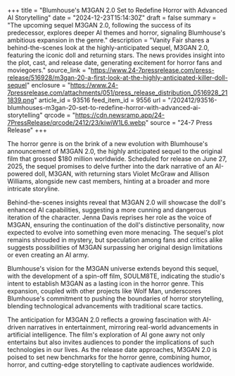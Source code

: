 +++
title = "Blumhouse's M3GAN 2.0 Set to Redefine Horror with Advanced AI Storytelling"
date = "2024-12-23T15:14:30Z"
draft = false
summary = "The upcoming sequel M3GAN 2.0, following the success of its predecessor, explores deeper AI themes and horror, signaling Blumhouse's ambitious expansion in the genre."
description = "Vanity Fair shares a behind-the-scenes look at the highly-anticipated sequel, M3GAN 2.0, featuring the iconic doll and returning stars. The news provides insight into the plot, cast, and release date, generating excitement for horror fans and moviegoers."
source_link = "https://www.24-7pressrelease.com/press-release/516928/m3gan-20-a-first-look-at-the-highly-anticipated-killer-doll-sequel"
enclosure = "https://www.24-7pressrelease.com/attachments/051/press_release_distribution_0516928_211839.png"
article_id = 93516
feed_item_id = 9556
url = "/202412/93516-blumhouses-m3gan-20-set-to-redefine-horror-with-advanced-ai-storytelling"
qrcode = "https://cdn.newsramp.app/24-7PressRelease/qrcode/2412/23/kiwiW1L6.webp"
source = "24-7 Press Release"
+++

<p>The horror genre is on the brink of a new evolution with Blumhouse's announcement of M3GAN 2.0, the highly anticipated sequel to the original film that grossed $180 million worldwide. Scheduled for release on June 27, 2025, the sequel promises to delve further into the dark narrative of an AI-powered doll, M3GAN, with returning stars Violet McGraw and Allison Williams, alongside new cast members, hinting at a broader and more intricate storyline.</p><p>Behind-the-scenes insights reveal that M3GAN 2.0 will showcase the doll's enhanced AI capabilities, suggesting a more cunning and dangerous iteration of the character. Jenna Davis reprises her role as the voice of M3GAN, ensuring the continuation of the doll's distinctive personality, now expected to evolve into something even more menacing. The sequel's plot remains shrouded in mystery, but speculation among fans and critics alike suggests possibilities of M3GAN surpassing her original design limitations or even creating an AI army.</p><p>Blumhouse's vision for the M3GAN universe extends beyond this sequel, with the development of a spin-off film, SOULM8TE, indicating the studio's intent to establish M3GAN as a lasting icon in the horror genre. This expansion, coupled with other projects like Wolf Man, underscores Blumhouse's commitment to pushing the boundaries of horror storytelling, blending technological advancements with traditional scare tactics.</p><p>The anticipation for M3GAN 2.0 reflects a growing fascination with AI-driven narratives in entertainment, mirroring real-world advancements in artificial intelligence. The film's exploration of AI gone awry not only entertains but also invites audiences to ponder the implications of such technologies in our lives. As the release date approaches, M3GAN 2.0 is poised to set new benchmarks for the horror genre, combining humor, horror, and cutting-edge storytelling to captivate audiences worldwide.</p>